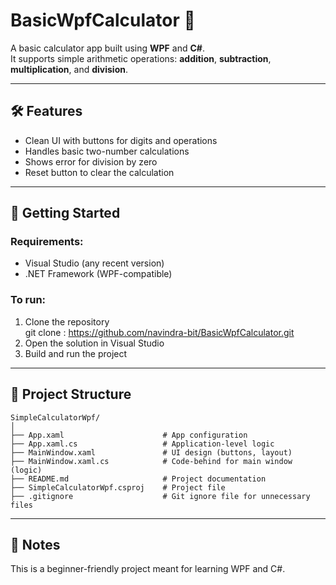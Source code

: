 # BasicWpfCalculator 🧮

A basic calculator app built using **WPF** and **C#**.  
It supports simple arithmetic operations: **addition**, **subtraction**, **multiplication**, and **division**.

---

## 🛠 Features
- Clean UI with buttons for digits and operations
- Handles basic two-number calculations
- Shows error for division by zero
- Reset button to clear the calculation

---

## 🚀 Getting Started

### Requirements:
- Visual Studio (any recent version)
- .NET Framework (WPF-compatible)

### To run:
1. Clone the repository  
git clone : https://github.com/navindra-bit/BasicWpfCalculator.git
2. Open the solution in Visual Studio  
3. Build and run the project

---

## 📁 Project Structure
```
SimpleCalculatorWpf/
│
├── App.xaml                      # App configuration
├── App.xaml.cs                   # Application-level logic
├── MainWindow.xaml               # UI design (buttons, layout)
├── MainWindow.xaml.cs            # Code-behind for main window (logic)
├── README.md                     # Project documentation
├── SimpleCalculatorWpf.csproj    # Project file
├── .gitignore                    # Git ignore file for unnecessary files

```
---

## 📝 Notes
This is a beginner-friendly project meant for learning WPF and C#.  
